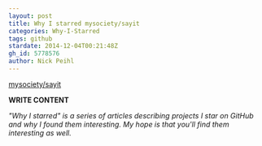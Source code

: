 ```yaml
---
layout: post
title: Why I starred mysociety/sayit
categories: Why-I-Starred
tags: github
stardate: 2014-12-04T00:21:48Z
gh_id: 5778576
author: Nick Peihl
---
```


[mysociety/sayit](star.repo.html_url)

**WRITE CONTENT**

*"Why I starred" is a series of articles describing projects I star on GitHub and why I found them interesting. My hope is that you'll find them interesting as well.*

